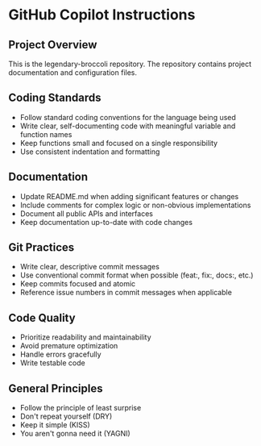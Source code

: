 # GitHub Copilot Instructions

## Project Overview
This is the legendary-broccoli repository. The repository contains project documentation and configuration files.

## Coding Standards
- Follow standard coding conventions for the language being used
- Write clear, self-documenting code with meaningful variable and function names
- Keep functions small and focused on a single responsibility
- Use consistent indentation and formatting

## Documentation
- Update README.md when adding significant features or changes
- Include comments for complex logic or non-obvious implementations
- Document all public APIs and interfaces
- Keep documentation up-to-date with code changes

## Git Practices
- Write clear, descriptive commit messages
- Use conventional commit format when possible (feat:, fix:, docs:, etc.)
- Keep commits focused and atomic
- Reference issue numbers in commit messages when applicable

## Code Quality
- Prioritize readability and maintainability
- Avoid premature optimization
- Handle errors gracefully
- Write testable code

## General Principles
- Follow the principle of least surprise
- Don't repeat yourself (DRY)
- Keep it simple (KISS)
- You aren't gonna need it (YAGNI)
